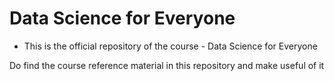 # Data Science for Everyone 

- This is the official repository of the course - Data Science for Everyone

Do find the course reference material in this repository and make useful of it

